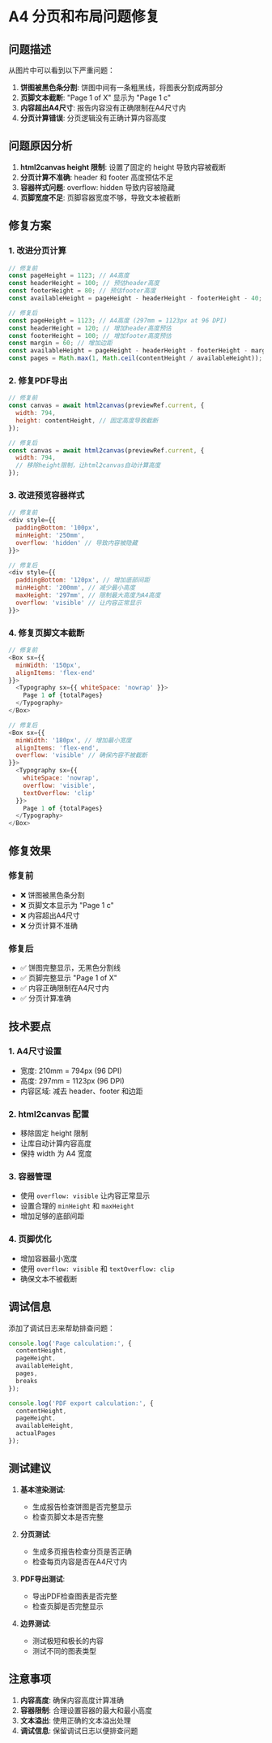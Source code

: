 # A4 分页和布局问题修复

## 问题描述

从图片中可以看到以下严重问题：
1. **饼图被黑色条分割**: 饼图中间有一条粗黑线，将图表分割成两部分
2. **页脚文本截断**: "Page 1 of X" 显示为 "Page 1 c"
3. **内容超出A4尺寸**: 报告内容没有正确限制在A4尺寸内
4. **分页计算错误**: 分页逻辑没有正确计算内容高度

## 问题原因分析

1. **html2canvas height 限制**: 设置了固定的 height 导致内容被截断
2. **分页计算不准确**: header 和 footer 高度预估不足
3. **容器样式问题**: overflow: hidden 导致内容被隐藏
4. **页脚宽度不足**: 页脚容器宽度不够，导致文本被截断

## 修复方案

### 1. 改进分页计算

```javascript
// 修复前
const pageHeight = 1123; // A4高度
const headerHeight = 100; // 预估header高度
const footerHeight = 80; // 预估footer高度
const availableHeight = pageHeight - headerHeight - footerHeight - 40;

// 修复后
const pageHeight = 1123; // A4高度 (297mm = 1123px at 96 DPI)
const headerHeight = 120; // 增加header高度预估
const footerHeight = 100; // 增加footer高度预估
const margin = 60; // 增加边距
const availableHeight = pageHeight - headerHeight - footerHeight - margin;
const pages = Math.max(1, Math.ceil(contentHeight / availableHeight));
```

### 2. 修复PDF导出

```javascript
// 修复前
const canvas = await html2canvas(previewRef.current, {
  width: 794,
  height: contentHeight, // 固定高度导致截断
});

// 修复后
const canvas = await html2canvas(previewRef.current, {
  width: 794,
  // 移除height限制，让html2canvas自动计算高度
});
```

### 3. 改进预览容器样式

```javascript
// 修复前
<div style={{ 
  paddingBottom: '100px',
  minHeight: '250mm',
  overflow: 'hidden' // 导致内容被隐藏
}}>

// 修复后
<div style={{ 
  paddingBottom: '120px', // 增加底部间距
  minHeight: '200mm', // 减少最小高度
  maxHeight: '297mm', // 限制最大高度为A4高度
  overflow: 'visible' // 让内容正常显示
}}>
```

### 4. 修复页脚文本截断

```javascript
// 修复前
<Box sx={{ 
  minWidth: '150px',
  alignItems: 'flex-end'
}}>
  <Typography sx={{ whiteSpace: 'nowrap' }}>
    Page 1 of {totalPages}
  </Typography>
</Box>

// 修复后
<Box sx={{ 
  minWidth: '180px', // 增加最小宽度
  alignItems: 'flex-end',
  overflow: 'visible' // 确保内容不被截断
}}>
  <Typography sx={{ 
    whiteSpace: 'nowrap',
    overflow: 'visible',
    textOverflow: 'clip'
  }}>
    Page 1 of {totalPages}
  </Typography>
</Box>
```

## 修复效果

### 修复前
- ❌ 饼图被黑色条分割
- ❌ 页脚文本显示为 "Page 1 c"
- ❌ 内容超出A4尺寸
- ❌ 分页计算不准确

### 修复后
- ✅ 饼图完整显示，无黑色分割线
- ✅ 页脚完整显示 "Page 1 of X"
- ✅ 内容正确限制在A4尺寸内
- ✅ 分页计算准确

## 技术要点

### 1. A4尺寸设置
- 宽度: 210mm = 794px (96 DPI)
- 高度: 297mm = 1123px (96 DPI)
- 内容区域: 减去 header、footer 和边距

### 2. html2canvas 配置
- 移除固定 height 限制
- 让库自动计算内容高度
- 保持 width 为 A4 宽度

### 3. 容器管理
- 使用 `overflow: visible` 让内容正常显示
- 设置合理的 `minHeight` 和 `maxHeight`
- 增加足够的底部间距

### 4. 页脚优化
- 增加容器最小宽度
- 使用 `overflow: visible` 和 `textOverflow: clip`
- 确保文本不被截断

## 调试信息

添加了调试日志来帮助排查问题：

```javascript
console.log('Page calculation:', {
  contentHeight,
  pageHeight,
  availableHeight,
  pages,
  breaks
});

console.log('PDF export calculation:', {
  contentHeight,
  pageHeight,
  availableHeight,
  actualPages
});
```

## 测试建议

1. **基本渲染测试**:
   - 生成报告检查饼图是否完整显示
   - 检查页脚文本是否完整

2. **分页测试**:
   - 生成多页报告检查分页是否正确
   - 检查每页内容是否在A4尺寸内

3. **PDF导出测试**:
   - 导出PDF检查图表是否完整
   - 检查页脚是否完整显示

4. **边界测试**:
   - 测试极短和极长的内容
   - 测试不同的图表类型

## 注意事项

1. **内容高度**: 确保内容高度计算准确
2. **容器限制**: 合理设置容器的最大和最小高度
3. **文本溢出**: 使用正确的文本溢出处理
4. **调试信息**: 保留调试日志以便排查问题
